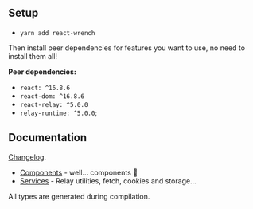 ## Setup

* `yarn add react-wrench`

Then install peer dependencies for features you want to use, no need to install them all!

**Peer dependencies:**
* `react: ^16.8.6`
* `react-dom: ^16.8.6`
* `react-relay: ^5.0.0`
* `relay-runtime: ^5.0.0`;

## Documentation

[Changelog](https://github.com/react-wrench/blob/master/CHANGELOG.md).

* [Components](./components.md) - well... components 🤷
* [Services](./services.md) - Relay utilities, fetch, cookies and storage...

All types are generated during compilation.
